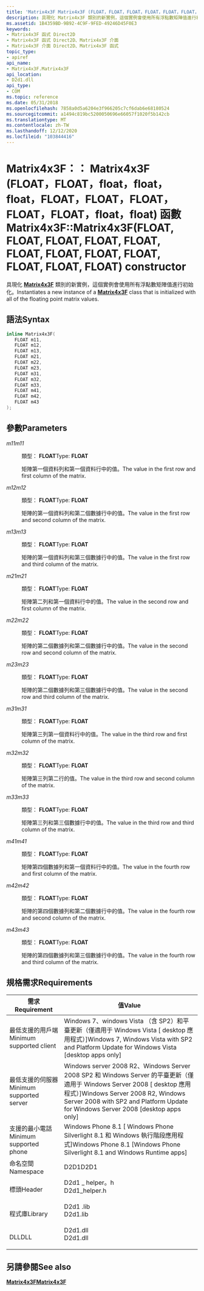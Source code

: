 ```yaml
---
title: 'Matrix4x3F Matrix4x3F (FLOAT，FLOAT，FLOAT，FLOAT，FLOAT，FLOAT，FLOAT，float，float，FLOAT，float，float)  (D2d1 \_ helper .h) '
description: 具現化 Matrix4x3F 類別的新實例，這個實例會使用所有浮點數矩陣值進行初始化。
ms.assetid: 1B4359BD-9B92-4C9F-9FED-49246D45F0E3
keywords:
- Matrix4x3F 函式 Direct2D
- Matrix4x3F 函式 Direct2D、Matrix4x3F 介面
- Matrix4x3F 介面 Direct2D、Matrix4x3F 函式
topic_type:
- apiref
api_name:
- Matrix4x3F.Matrix4x3F
api_location:
- D2d1.dll
api_type:
- COM
ms.topic: reference
ms.date: 05/31/2018
ms.openlocfilehash: 7858a0d5a6204e3f966205c7cf6dab6e68180524
ms.sourcegitcommit: a1494c819bc5200050696e66057f1020f5b142cb
ms.translationtype: MT
ms.contentlocale: zh-TW
ms.lasthandoff: 12/12/2020
ms.locfileid: "103844416"
---
```

# <a name="matrix4x3fmatrix4x3ffloat-float-float-float-float-float-float-float-float-float-float-float-constructor"></a><span data-ttu-id="dd98b-106">Matrix4x3F：： Matrix4x3F (FLOAT，FLOAT，float，float，float，FLOAT，FLOAT，FLOAT，FLOAT，FLOAT，float，float) 函數</span><span class="sxs-lookup"><span data-stu-id="dd98b-106">Matrix4x3F::Matrix4x3F(FLOAT, FLOAT, FLOAT, FLOAT, FLOAT, FLOAT, FLOAT, FLOAT, FLOAT, FLOAT, FLOAT, FLOAT) constructor</span></span>

<span data-ttu-id="dd98b-107">具現化 [**Matrix4x3F**](matrix4x3f.md) 類別的新實例，這個實例會使用所有浮點數矩陣值進行初始化。</span><span class="sxs-lookup"><span data-stu-id="dd98b-107">Instantiates a new instance of a [**Matrix4x3F**](matrix4x3f.md) class that is initialized with all of the floating point matrix values.</span></span>

## <a name="syntax"></a><span data-ttu-id="dd98b-108">語法</span><span class="sxs-lookup"><span data-stu-id="dd98b-108">Syntax</span></span>


```C++
inline Matrix4x3F(
   FLOAT m11,
   FLOAT m12,
   FLOAT m13,
   FLOAT m21,
   FLOAT m22,
   FLOAT m23,
   FLOAT m31,
   FLOAT m32,
   FLOAT m33,
   FLOAT m41,
   FLOAT m42,
   FLOAT m43
);
```



## <a name="parameters"></a><span data-ttu-id="dd98b-109">參數</span><span class="sxs-lookup"><span data-stu-id="dd98b-109">Parameters</span></span>

<dl> <dt>

<span data-ttu-id="dd98b-110">*m11*</span><span class="sxs-lookup"><span data-stu-id="dd98b-110">*m11*</span></span> 
</dt> <dd>

<span data-ttu-id="dd98b-111">類型： **FLOAT**</span><span class="sxs-lookup"><span data-stu-id="dd98b-111">Type: **FLOAT**</span></span>

<span data-ttu-id="dd98b-112">矩陣第一個資料列和第一個資料行中的值。</span><span class="sxs-lookup"><span data-stu-id="dd98b-112">The value in the first row and first column of the matrix.</span></span>

</dd> <dt>

<span data-ttu-id="dd98b-113">*m12*</span><span class="sxs-lookup"><span data-stu-id="dd98b-113">*m12*</span></span> 
</dt> <dd>

<span data-ttu-id="dd98b-114">類型： **FLOAT**</span><span class="sxs-lookup"><span data-stu-id="dd98b-114">Type: **FLOAT**</span></span>

<span data-ttu-id="dd98b-115">矩陣的第一個資料列和第二個數據行中的值。</span><span class="sxs-lookup"><span data-stu-id="dd98b-115">The value in the first row and second column of the matrix.</span></span>

</dd> <dt>

<span data-ttu-id="dd98b-116">*m13*</span><span class="sxs-lookup"><span data-stu-id="dd98b-116">*m13*</span></span> 
</dt> <dd>

<span data-ttu-id="dd98b-117">類型： **FLOAT**</span><span class="sxs-lookup"><span data-stu-id="dd98b-117">Type: **FLOAT**</span></span>

<span data-ttu-id="dd98b-118">矩陣的第一個資料列和第三個數據行中的值。</span><span class="sxs-lookup"><span data-stu-id="dd98b-118">The value in the first row and third column of the matrix.</span></span>

</dd> <dt>

<span data-ttu-id="dd98b-119">*m21*</span><span class="sxs-lookup"><span data-stu-id="dd98b-119">*m21*</span></span> 
</dt> <dd>

<span data-ttu-id="dd98b-120">類型： **FLOAT**</span><span class="sxs-lookup"><span data-stu-id="dd98b-120">Type: **FLOAT**</span></span>

<span data-ttu-id="dd98b-121">矩陣第二列和第一個資料行中的值。</span><span class="sxs-lookup"><span data-stu-id="dd98b-121">The value in the second row and first column of the matrix.</span></span>

</dd> <dt>

<span data-ttu-id="dd98b-122">*m22*</span><span class="sxs-lookup"><span data-stu-id="dd98b-122">*m22*</span></span> 
</dt> <dd>

<span data-ttu-id="dd98b-123">類型： **FLOAT**</span><span class="sxs-lookup"><span data-stu-id="dd98b-123">Type: **FLOAT**</span></span>

<span data-ttu-id="dd98b-124">矩陣的第二個數據列和第二個數據行中的值。</span><span class="sxs-lookup"><span data-stu-id="dd98b-124">The value in the second row and second column of the matrix.</span></span>

</dd> <dt>

<span data-ttu-id="dd98b-125">*m23*</span><span class="sxs-lookup"><span data-stu-id="dd98b-125">*m23*</span></span> 
</dt> <dd>

<span data-ttu-id="dd98b-126">類型： **FLOAT**</span><span class="sxs-lookup"><span data-stu-id="dd98b-126">Type: **FLOAT**</span></span>

<span data-ttu-id="dd98b-127">矩陣的第二個數據列和第三個數據行中的值。</span><span class="sxs-lookup"><span data-stu-id="dd98b-127">The value in the second row and third column of the matrix.</span></span>

</dd> <dt>

<span data-ttu-id="dd98b-128">*m31*</span><span class="sxs-lookup"><span data-stu-id="dd98b-128">*m31*</span></span> 
</dt> <dd>

<span data-ttu-id="dd98b-129">類型： **FLOAT**</span><span class="sxs-lookup"><span data-stu-id="dd98b-129">Type: **FLOAT**</span></span>

<span data-ttu-id="dd98b-130">矩陣第三列第一個資料行中的值。</span><span class="sxs-lookup"><span data-stu-id="dd98b-130">The value in the third row and first column of the matrix.</span></span>

</dd> <dt>

<span data-ttu-id="dd98b-131">*m32*</span><span class="sxs-lookup"><span data-stu-id="dd98b-131">*m32*</span></span> 
</dt> <dd>

<span data-ttu-id="dd98b-132">類型： **FLOAT**</span><span class="sxs-lookup"><span data-stu-id="dd98b-132">Type: **FLOAT**</span></span>

<span data-ttu-id="dd98b-133">矩陣第三列第二行的值。</span><span class="sxs-lookup"><span data-stu-id="dd98b-133">The value in the third row and second column of the matrix.</span></span>

</dd> <dt>

<span data-ttu-id="dd98b-134">*m33*</span><span class="sxs-lookup"><span data-stu-id="dd98b-134">*m33*</span></span> 
</dt> <dd>

<span data-ttu-id="dd98b-135">類型： **FLOAT**</span><span class="sxs-lookup"><span data-stu-id="dd98b-135">Type: **FLOAT**</span></span>

<span data-ttu-id="dd98b-136">矩陣第三列和第三個數據行中的值。</span><span class="sxs-lookup"><span data-stu-id="dd98b-136">The value in the third row and third column of the matrix.</span></span>

</dd> <dt>

<span data-ttu-id="dd98b-137">*m41*</span><span class="sxs-lookup"><span data-stu-id="dd98b-137">*m41*</span></span> 
</dt> <dd>

<span data-ttu-id="dd98b-138">類型： **FLOAT**</span><span class="sxs-lookup"><span data-stu-id="dd98b-138">Type: **FLOAT**</span></span>

<span data-ttu-id="dd98b-139">矩陣第四個數據列和第一個資料行中的值。</span><span class="sxs-lookup"><span data-stu-id="dd98b-139">The value in the fourth row and first column of the matrix.</span></span>

</dd> <dt>

<span data-ttu-id="dd98b-140">*m42*</span><span class="sxs-lookup"><span data-stu-id="dd98b-140">*m42*</span></span> 
</dt> <dd>

<span data-ttu-id="dd98b-141">類型： **FLOAT**</span><span class="sxs-lookup"><span data-stu-id="dd98b-141">Type: **FLOAT**</span></span>

<span data-ttu-id="dd98b-142">矩陣的第四個數據列和第二個數據行中的值。</span><span class="sxs-lookup"><span data-stu-id="dd98b-142">The value in the fourth row and second column of the matrix.</span></span>

</dd> <dt>

<span data-ttu-id="dd98b-143">*m43*</span><span class="sxs-lookup"><span data-stu-id="dd98b-143">*m43*</span></span> 
</dt> <dd>

<span data-ttu-id="dd98b-144">類型： **FLOAT**</span><span class="sxs-lookup"><span data-stu-id="dd98b-144">Type: **FLOAT**</span></span>

<span data-ttu-id="dd98b-145">矩陣的第四個數據列和第三個數據行中的值。</span><span class="sxs-lookup"><span data-stu-id="dd98b-145">The value in the fourth row and third column of the matrix.</span></span>

</dd> </dl>

## <a name="requirements"></a><span data-ttu-id="dd98b-146">規格需求</span><span class="sxs-lookup"><span data-stu-id="dd98b-146">Requirements</span></span>



| <span data-ttu-id="dd98b-147">需求</span><span class="sxs-lookup"><span data-stu-id="dd98b-147">Requirement</span></span> | <span data-ttu-id="dd98b-148">值</span><span class="sxs-lookup"><span data-stu-id="dd98b-148">Value</span></span> |
|-------------------------------------|-----------------------------------------------------------------------------------------------------------------------------------|
| <span data-ttu-id="dd98b-149">最低支援的用戶端</span><span class="sxs-lookup"><span data-stu-id="dd98b-149">Minimum supported client</span></span><br/> | <span data-ttu-id="dd98b-150">Windows 7、windows Vista （含 SP2）和平臺更新（僅適用于 Windows Vista \[ desktop 應用程式）\]</span><span class="sxs-lookup"><span data-stu-id="dd98b-150">Windows 7, Windows Vista with SP2 and Platform Update for Windows Vista \[desktop apps only\]</span></span><br/>                          |
| <span data-ttu-id="dd98b-151">最低支援的伺服器</span><span class="sxs-lookup"><span data-stu-id="dd98b-151">Minimum supported server</span></span><br/> | <span data-ttu-id="dd98b-152">Windows server 2008 R2、Windows Server 2008 SP2 和 Windows Server 的平臺更新（僅適用于 Windows Server 2008 \[ desktop 應用程式）\]</span><span class="sxs-lookup"><span data-stu-id="dd98b-152">Windows Server 2008 R2, Windows Server 2008 with SP2 and Platform Update for Windows Server 2008 \[desktop apps only\]</span></span><br/> |
| <span data-ttu-id="dd98b-153">支援的最小電話</span><span class="sxs-lookup"><span data-stu-id="dd98b-153">Minimum supported phone</span></span><br/>  | <span data-ttu-id="dd98b-154">Windows Phone 8.1 \[ Windows Phone Silverlight 8.1 和 Windows 執行階段應用程式\]</span><span class="sxs-lookup"><span data-stu-id="dd98b-154">Windows Phone 8.1 \[Windows Phone Silverlight 8.1 and Windows Runtime apps\]</span></span><br/>                                           |
| <span data-ttu-id="dd98b-155">命名空間</span><span class="sxs-lookup"><span data-stu-id="dd98b-155">Namespace</span></span><br/>                | <span data-ttu-id="dd98b-156">D2D1</span><span class="sxs-lookup"><span data-stu-id="dd98b-156">D2D1</span></span><br/>                                                                                                                   |
| <span data-ttu-id="dd98b-157">標頭</span><span class="sxs-lookup"><span data-stu-id="dd98b-157">Header</span></span><br/>                   | <dl> <span data-ttu-id="dd98b-158"><dt>D2d1 \_ helper。h</dt></span><span class="sxs-lookup"><span data-stu-id="dd98b-158"><dt>D2d1\_helper.h</dt></span></span> </dl>                                         |
| <span data-ttu-id="dd98b-159">程式庫</span><span class="sxs-lookup"><span data-stu-id="dd98b-159">Library</span></span><br/>                  | <dl> <span data-ttu-id="dd98b-160"><dt>D2d1 .lib</dt></span><span class="sxs-lookup"><span data-stu-id="dd98b-160"><dt>D2d1.lib</dt></span></span> </dl>                                               |
| <span data-ttu-id="dd98b-161">DLL</span><span class="sxs-lookup"><span data-stu-id="dd98b-161">DLL</span></span><br/>                      | <dl> <span data-ttu-id="dd98b-162"><dt>D2d1.dll</dt></span><span class="sxs-lookup"><span data-stu-id="dd98b-162"><dt>D2d1.dll</dt></span></span> </dl>                                               |



## <a name="see-also"></a><span data-ttu-id="dd98b-163">另請參閱</span><span class="sxs-lookup"><span data-stu-id="dd98b-163">See also</span></span>

<dl> <dt>

[<span data-ttu-id="dd98b-164">**Matrix4x3F**</span><span class="sxs-lookup"><span data-stu-id="dd98b-164">**Matrix4x3F**</span></span>](matrix4x3f.md)
</dt> </dl>

 

 





